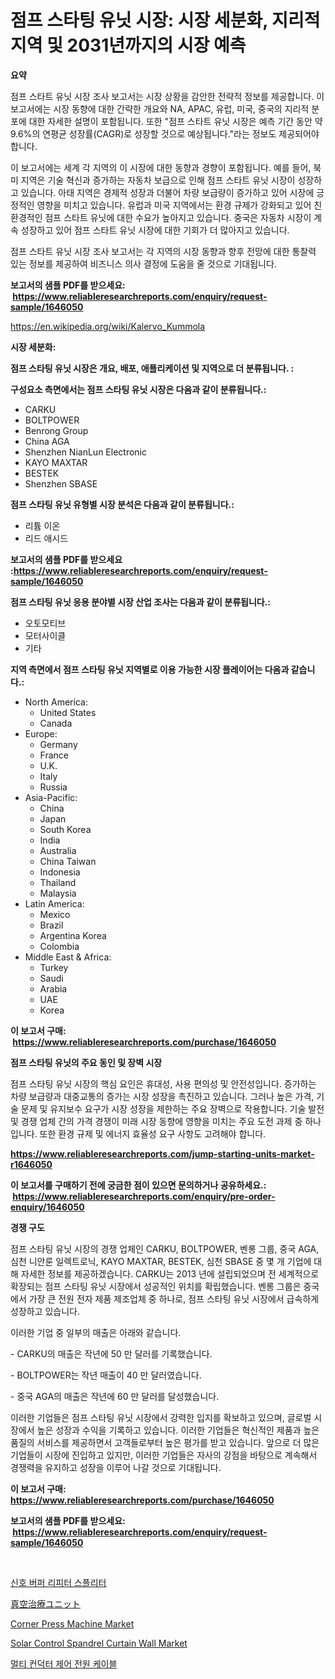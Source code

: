 <p><h1>점프 스타팅 유닛 시장: 시장 세분화, 지리적 지역 및 2031년까지의 시장 예측</h1></p><p><strong>요약</strong></p>
<p><p>점프 스타트 유닛 시장 조사 보고서는 시장 상황을 감안한 전략적 정보를 제공합니다. 이 보고서에는 시장 동향에 대한 간략한 개요와 NA, APAC, 유럽, 미국, 중국의 지리적 분포에 대한 자세한 설명이 포함됩니다. 또한 "점프 스타트 유닛 시장은 예측 기간 동안 약 9.6%의 연평균 성장률(CAGR)로 성장할 것으로 예상됩니다."라는 정보도 제공되어야 합니다.</p><p>이 보고서에는 세계 각 지역의 이 시장에 대한 동향과 경향이 포함됩니다. 예를 들어, 북미 지역은 기술 혁신과 증가하는 자동차 보급으로 인해 점프 스타트 유닛 시장이 성장하고 있습니다. 아태 지역은 경제적 성장과 더불어 차량 보급량이 증가하고 있어 시장에 긍정적인 영향을 미치고 있습니다. 유럽과 미국 지역에서는 환경 규제가 강화되고 있어 친환경적인 점프 스타트 유닛에 대한 수요가 높아지고 있습니다. 중국은 자동차 시장이 계속 성장하고 있어 점프 스타트 유닛 시장에 대한 기회가 더 많아지고 있습니다.</p><p>점프 스타트 유닛 시장 조사 보고서는 각 지역의 시장 동향과 향후 전망에 대한 통찰력 있는 정보를 제공하여 비즈니스 의사 결정에 도움을 줄 것으로 기대됩니다.</p></p>
<p><strong>보고서의 샘플 PDF를 받으세요: &nbsp;<a href="https://www.reliableresearchreports.com/enquiry/request-sample/1646050">https://www.reliableresearchreports.com/enquiry/request-sample/1646050</a></strong></p>
<p><a href="https://en.wikipedia.org/wiki/Kalervo_Kummola">https://en.wikipedia.org/wiki/Kalervo_Kummola</a></p>
<p><strong>시장 세분화:</strong></p>
<p><strong> 점프 스타팅 유닛 시장은 개요, 배포, 애플리케이션 및 지역으로 더 분류됩니다. :</strong></p>
<p><strong>구성요소 측면에서는 점프 스타팅 유닛 시장은 다음과 같이 분류됩니다.:</strong></p>
<p><ul><li>CARKU</li><li>BOLTPOWER</li><li>Benrong Group</li><li>China AGA</li><li>Shenzhen NianLun Electronic</li><li>KAYO MAXTAR</li><li>BESTEK</li><li>Shenzhen SBASE</li></ul></p>
<p><strong> 점프 스타팅 유닛 유형별 시장 분석은 다음과 같이 분류됩니다.:</strong></p>
<p><ul><li>리튬 이온</li><li>리드 애시드</li></ul></p>
<p><strong>보고서의 샘플 PDF를 받으세요 :<a href="https://www.reliableresearchreports.com/enquiry/request-sample/1646050">https://www.reliableresearchreports.com/enquiry/request-sample/1646050</a></strong></p>
<p><strong> 점프 스타팅 유닛 응용 분야별 시장 산업 조사는 다음과 같이 분류됩니다.:</strong></p>
<p><ul><li>오토모티브</li><li>모터사이클</li><li>기타</li></ul></p>
<p><strong>지역 측면에서 점프 스타팅 유닛 지역별로 이용 가능한 시장 플레이어는 다음과 같습니다.:</strong></p>
<p><ul>
    <li>
        North America:
        <ul>
            <li>United States</li>
            <li>Canada</li>
        </ul>
    </li>
    <li>
        Europe:
        <ul>
            <li>Germany</li>
            <li>France</li>
            <li>U.K.</li>
            <li>Italy</li>
            <li>Russia</li>
        </ul>
    </li>
    <li>
        Asia-Pacific:
        <ul>
            <li>China</li>
            <li>Japan</li>
            <li>South Korea</li>
            <li>India</li>
            <li>Australia</li>
            <li>China Taiwan</li>
            <li>Indonesia</li>
            <li>Thailand</li>
            <li>Malaysia</li>
        </ul>
    </li>
    <li>
        Latin America:
        <ul>
            <li>Mexico</li>
            <li>Brazil</li>
            <li>Argentina Korea</li>
            <li>Colombia</li>
        </ul>
    </li>
    <li>
        Middle East & Africa:
        <ul>
            <li>Turkey</li>
            <li>Saudi</li>
            <li>Arabia</li>
            <li>UAE</li>
            <li>Korea</li>
        </ul>
    </li>
    </ul></p>
<p><strong>이 보고서 구매: &nbsp;<a href="https://www.reliableresearchreports.com/purchase/1646050">https://www.reliableresearchreports.com/purchase/1646050</a></strong></p>
<p><strong>점프 스타팅 유닛의 주요 동인 및 장벽 시장</strong></p>
<p><p>점프 스타팅 유닛 시장의 핵심 요인은 휴대성, 사용 편의성 및 안전성입니다. 증가하는 차량 보급량과 대중교통의 증가는 시장 성장을 촉진하고 있습니다. 그러나 높은 가격, 기술 문제 및 유지보수 요구가 시장 성장을 제한하는 주요 장벽으로 작용합니다. 기술 발전 및 경쟁 업체 간의 가격 경쟁이 미래 시장 동향에 영향을 미치는 주요 도전 과제 중 하나입니다. 또한 환경 규제 및 에너지 효율성 요구 사항도 고려해야 합니다.</p></p>
<p><strong><a href="https://www.reliableresearchreports.com/jump-starting-units-market-r1646050">https://www.reliableresearchreports.com/jump-starting-units-market-r1646050</a></strong></p>
<p><strong>이 보고서를 구매하기 전에 궁금한 점이 있으면 문의하거나 공유하세요.: &nbsp;<a href="https://www.reliableresearchreports.com/enquiry/pre-order-enquiry/1646050">https://www.reliableresearchreports.com/enquiry/pre-order-enquiry/1646050</a></strong></p>
<p><strong>경쟁 구도</strong></p>
<p><p>점프 스타팅 유닛 시장의 경쟁 업체인 CARKU, BOLTPOWER, 벤롱 그룹, 중국 AGA, 심천 니안룬 일렉트로닉, KAYO MAXTAR, BESTEK, 심천 SBASE 중 몇 개 기업에 대해 자세한 정보를 제공하겠습니다. CARKU는 2013 년에 설립되었으며 전 세계적으로 확장되는 점프 스타팅 유닛 시장에서 성공적인 위치를 확립했습니다. 벤롱 그룹은 중국에서 가장 큰 전원 전자 제품 제조업체 중 하나로, 점프 스타팅 유닛 시장에서 급속하게 성장하고 있습니다.</p><p>이러한 기업 중 일부의 매출은 아래와 같습니다.</p><p>- CARKU의 매출은 작년에 50 만 달러를 기록했습니다.</p><p>- BOLTPOWER는 작년 매출이 40 만 달러였습니다.</p><p>- 중국 AGA의 매출은 작년에 60 만 달러를 달성했습니다.</p><p>이러한 기업들은 점프 스타팅 유닛 시장에서 강력한 입지를 확보하고 있으며, 글로벌 시장에서 높은 성장과 수익을 기록하고 있습니다. 이러한 기업들은 혁신적인 제품과 높은 품질의 서비스를 제공하면서 고객들로부터 높은 평가를 받고 있습니다. 앞으로 더 많은 기업들이 시장에 진입하고 있지만, 이러한 기업들은 자사의 강점을 바탕으로 계속해서 경쟁력을 유지하고 성장을 이루어 나갈 것으로 기대됩니다.</p></p>
<p><strong>이 보고서 구매: &nbsp; <a href="https://www.reliableresearchreports.com/purchase/1646050">https://www.reliableresearchreports.com/purchase/1646050</a></strong></p>
<p><strong>보고서의 샘플 PDF를 받으세요: &nbsp;<a href="https://www.reliableresearchreports.com/enquiry/request-sample/1646050">https://www.reliableresearchreports.com/enquiry/request-sample/1646050</a></strong><strong></strong></p>
<p>&nbsp;</p>
<p><p><a href="https://github.com/TobyKub4685/Market-Research-Report-List-2/blob/main/1248475177181.md">신호 버퍼 리피터 스플리터</a></p><p><a href="https://github.com/roulaayoub-saad/Market-Research-Report-List-2/blob/main/7684378164209.md">真空治療ユニット</a></p><p><a href="https://github.com/yoshih12/Market-Research-Report-List-4/blob/main/corner-press-machine-market.md">Corner Press Machine Market</a></p><p><a href="https://www.linkedin.com/pulse/global-solar-control-spandrel-curtain-wall-market-waqee?trackingId=6zG5UTB3G%2F84ARSqPCx9Ug%3D%3D">Solar Control Spandrel Curtain Wall Market</a></p><p><a href="https://github.com/mpodehpw07370073/Market-Research-Report-List-2/blob/main/4845219177180.md">멀티 컨덕터 제어 전원 케이블</a></p></p>